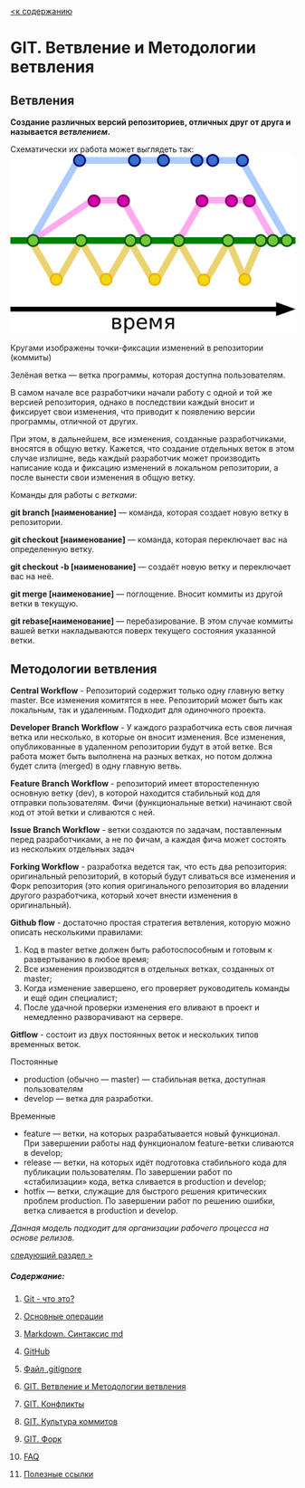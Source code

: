 [<к содержанию](./readme.md)

# GIT. Ветвление и Методологии ветвления

## Ветвления

**Создание различных версий репозиториев, отличных друг от друга и называется ***ветвлением***.**

Схематически их работа может выглядеть так:
![](./assets/branch1.png)

Кругами изображены точки-фиксации изменений в репозитории (коммиты)

Зелёная ветка — ветка программы, которая доступна пользователям.

В самом начале все разработчики начали работу с одной и той же версией репозитория, однако в последствии каждый вносит и фиксирует свои изменения, что приводит к появлению версии программы, отличной от других.

При этом, в дальнейшем, все изменения, созданные разработчиками, вносятся в общую ветку. Кажется, что создание отдельных веток в этом случае излишне, ведь каждый разработчик может производить написание кода и фиксацию изменений в локальном репозитории, а после вынести свои изменения в общую ветку.

Команды для работы с *ветками*:

**git branch [наименование]** — команда, которая создает новую ветку в репозитории.

**git checkout [наименование]** — команда, которая переключает вас на определенную ветку.

**git checkout -b [наименование]** — создаёт новую ветку и переключает вас на неё.

**git merge [наименование]** — поглощение. Вносит коммиты из другой ветки в текущую.

**git rebase[наименование]** — перебазирование. В этом случае коммиты вашей ветки накладываются поверх текущего состояния указанной ветки.

## Методологии ветвления

**Central Workflow** - Репозиторий содержит только одну главную ветку master. Все изменения комитятся в нее. Репозиторий может быть как локальным, так и удаленным. Подходит для одиночного проекта.

**Developer Branch Workflow** - У каждого разработчика есть своя личная ветка или несколько, в которые он вносит изменения. Все изменения, опубликованные в удаленном репозитории будут в этой ветке. Вся работа может быть выполнена на разных ветках, но потом должна будет слита (merged) в одну главную ветвь.

**Feature Branch Workflow** - репозиторий имеет второстепенную основную ветку (dev), в которой находится стабильный код для отправки пользователям. Фичи (функциональные ветки) начинают свой код от этой ветки и сливаются с ней.

**Issue Branch Workflow** - ветки создаются по задачам, поставленным перед разработчиками, а не по фичам, а каждая фича может состоять из нескольких отдельных задач

**Forking Workflow** - разработка ведется так, что есть два репозитория: оригинальный репозиторий, в который будут сливаться все изменения и Форк репозитория (это копия оригинального репозитория во владении другого разработчика, который хочет внести изменения в оригинальный).

**Github flow** - достаточно простая стратегия ветвления, которую можно описать несколькими правилами:

1. Код в master ветке должен быть работоспособным и готовым к развертыванию в любое время;
2. Все изменения производятся в отдельных ветках, созданных от master;
3. Когда изменение завершено, его проверяет руководитель команды и ещё один специалист;
4. После удачной проверки изменения его вливают в проект и немедленно разворачивают на сервере.

**Gitflow** - состоит из двух постоянных веток и нескольких типов временных веток. 

Постоянные 
- production (обычно — master) — стабильная ветка, доступная пользователям 
- develop — ветка для разработки. 

Временные
- feature — ветки, на которых разрабатывается новый функционал. При завершении работы над функционалом feature-ветки сливаются в develop;
- release — ветки, на которых идёт подготовка стабильного кода для публикации пользователям. По завершении работ по «стабилизации» кода, ветка сливается в production и develop;
- hotfix — ветки, служащие для быстрого решения критических проблем production. По завершении работ по решению ошибки, ветка сливается в production и develop.

*Данная модель подходит для организации рабочего процесса на основе релизов.*

[следующий раздел >](./conflikt.md)

##### Содержание: 
1. [Git - что это?](./what%20is%20it.md "Жми смелее")

2. [Основные операции](./basic%20operations.md "Кликни")

3. [Markdown. Синтаксис md](./markdown.md "Смелее")

4. [GitHub](./github.md)

5. [Файл .gitignore](./aboutgitignore.md)

6. [GIT. Ветвление и Методологии ветвления](./branch.md)

7. [GIT. Конфликты](./conflikt.md)

8. [GIT. Культура коммитов](./cultere%20commit.md)

9. [GIT. Форк](./fork.md)

10. [FAQ](./faq.md)

11. [Полезные ссылки](./links.md)